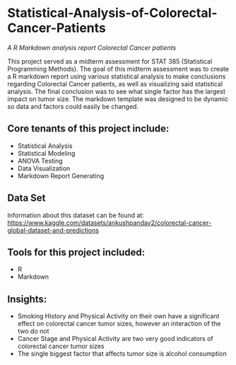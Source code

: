# Statistical-Analysis-of-Colorectal-Cancer-Patients
*A R Markdown analysis report Colorectal Cancer patients*

This project served as a midterm assessment for STAT 385 (Statistical Programming Methods). The goal of this midterm assessment was to create a R markdown report using various  statistical analysis to make conclusions regarding Colorectal Cancer patients, as well as visualizing said statistical analysis. The final conclusion was to see what single factor has the largest impact on tumor size. The markdown template was designed to be dynamic so data and factors could easily be changed. 

## Core tenants of this project include:
- Statistical Analysis
- Statistical Modeling
- ANOVA Testing
- Data Visualization
- Markdown Report Generating

## Data Set
Information about this dataset can be found at: https://www.kaggle.com/datasets/ankushpanday2/colorectal-cancer-global-dataset-and-predictions

## Tools for this project included:
- R
- Markdown

## Insights:
- Smoking History and Physical Activity on their own have a significant effect on colorectal cancer tumor sizes, however an interaction of the two do not
- Cancer Stage and Physical Activity are two very good indicators of colorectal cancer tumor sizes
- The single biggest factor that affects tumor size is alcohol consumption
